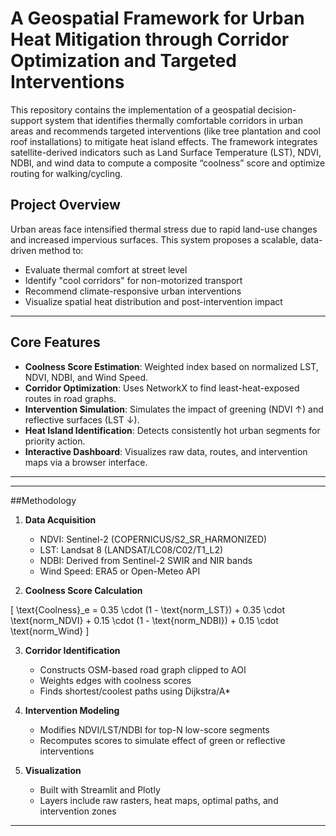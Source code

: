 # A Geospatial Framework for Urban Heat Mitigation through Corridor Optimization and Targeted Interventions

This repository contains the implementation of a geospatial decision-support system that identifies thermally comfortable corridors in urban areas and recommends targeted interventions (like tree plantation and cool roof installations) to mitigate heat island effects. The framework integrates satellite-derived indicators such as Land Surface Temperature (LST), NDVI, NDBI, and wind data to compute a composite “coolness” score and optimize routing for walking/cycling.

## Project Overview

Urban areas face intensified thermal stress due to rapid land-use changes and increased impervious surfaces. This system proposes a scalable, data-driven method to:

- Evaluate thermal comfort at street level
- Identify "cool corridors" for non-motorized transport
- Recommend climate-responsive urban interventions
- Visualize spatial heat distribution and post-intervention impact

---

## Core Features

- **Coolness Score Estimation**: Weighted index based on normalized LST, NDVI, NDBI, and Wind Speed.
- **Corridor Optimization**: Uses NetworkX to find least-heat-exposed routes in road graphs.
- **Intervention Simulation**: Simulates the impact of greening (NDVI ↑) and reflective surfaces (LST ↓).
- **Heat Island Identification**: Detects consistently hot urban segments for priority action.
- **Interactive Dashboard**: Visualizes raw data, routes, and intervention maps via a browser interface.

---

---

##Methodology

1. **Data Acquisition**
   - NDVI: Sentinel-2 (COPERNICUS/S2_SR_HARMONIZED)
   - LST: Landsat 8 (LANDSAT/LC08/C02/T1_L2)
   - NDBI: Derived from Sentinel-2 SWIR and NIR bands
   - Wind Speed: ERA5 or Open-Meteo API

2. **Coolness Score Calculation**

\[
\text{Coolness}_e = 0.35 \cdot (1 - \text{norm\_LST}) + 0.35 \cdot \text{norm\_NDVI} + 0.15 \cdot (1 - \text{norm\_NDBI}) + 0.15 \cdot \text{norm\_Wind}
\]

3. **Corridor Identification**
   - Constructs OSM-based road graph clipped to AOI
   - Weights edges with coolness scores
   - Finds shortest/coolest paths using Dijkstra/A\*

4. **Intervention Modeling**
   - Modifies NDVI/LST/NDBI for top-N low-score segments
   - Recomputes scores to simulate effect of green or reflective interventions

5. **Visualization**
   - Built with Streamlit and Plotly
   - Layers include raw rasters, heat maps, optimal paths, and intervention zones

---




